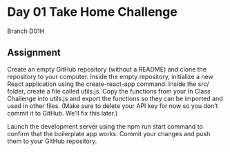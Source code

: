 # Day 01 Take Home Challenge

Branch D01H

## Assignment

Create an empty GitHub repository (without a README)
and clone the repository to your computer. Inside the
empty repository, initialize a new React application
using the create-react-app command. Inside the src/
folder, create a file called utils.js. Copy the
functions from your In Class Challenge into utils.js
and export the functions so they can be imported and
used in other files. (Make sure to delete your API
key for now so you don’t commit it to GitHub. We’ll
fix this later.)

Launch the development server using the npm run start
command to confirm that the boilerplate app works.
Commit your changes and push them to your GitHub
repository.